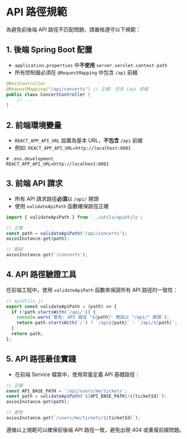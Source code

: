 # API 路徑規範

為避免前後端 API 路徑不匹配問題，請嚴格遵守以下規範：

## 1. 後端 Spring Boot 配置

- `application.properties` 中**不使用** `server.servlet.context-path`
- 所有控制器必須在 `@RequestMapping` 中包含 `/api` 前綴

```java
@RestController
@RequestMapping("/api/concerts") // 正確: 包含 /api 前綴
public class ConcertController {
    // ...
}
```

## 2. 前端環境變量

- `REACT_APP_API_URL` 設置為基本 URL，**不包含** `/api` 前綴
- 例如: `REACT_APP_API_URL=http://localhost:8081`

```properties
# .env.development
REACT_APP_API_URL=http://localhost:8081
```

## 3. 前端 API 請求

- 所有 API 請求路徑**必須**以 `/api/` 開頭
- 使用 `validateApiPath` 函數確保路徑正確

```javascript
import { validateApiPath } from '../utils/apiUtils';

// 正確
const path = validateApiPath('/api/concerts');
axiosInstance.get(path);

// 錯誤
axiosInstance.get('/concerts');
```

## 4. API 路徑驗證工具

在前端工程中，使用 `validateApiPath` 函數來保證所有 API 路徑的一致性：

```javascript
// apiUtils.js
export const validateApiPath = (path) => {
  if (!path.startsWith('/api/')) {
    console.warn(`警告: API 路徑 "${path}" 應該以 "/api/" 開頭`);
    return path.startsWith('/') ? `/api${path}` : `/api/${path}`;
  }
  return path;
};
```

## 5. API 路徑最佳實踐

- 在前端 Service 檔案中，使用常量定義 API 基礎路徑：

```javascript
// 正確
const API_BASE_PATH = '/api/users/me/tickets';
const path = validateApiPath(`${API_BASE_PATH}/${ticketId}`);
axiosInstance.get(path);

// 避免
axiosInstance.get(`/users/me/tickets/${ticketId}`);
```

遵循以上規範可以確保前後端 API 路徑一致，避免出現 404 或重複前綴問題。
